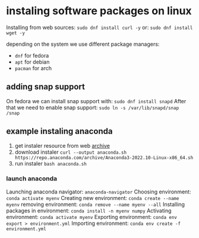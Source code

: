 # instaling software packages on linux
Installing from web sources:
`sudo dnf install curl -y`
or:
`sudo dnf install wget -y`

depending on the system we use different package managers:
- `dnf` for fedora
- `apt` for debian
- `pacman` for arch

## adding snap support

On fedora we can install snap support with: `sudo dnf install snapd`
After that we need to enable snap support: `sudo ln -s /var/lib/snapd/snap /snap`

## example instaling anaconda

1. get instaler resource from web [archive](https://repo.anaconda.com/archive/)
2. download instaler `curl --output anaconda.sh https://repo.anaconda.com/archive/Anaconda3-2022.10-Linux-x86_64.sh`
3. run instaler `bash anaconda.sh`

### launch anaconda

Launching anaconda navigator: `anaconda-navigator`
Choosing environment: `conda activate myenv`
Creating new environment: `conda create --name myenv`
removing environment: `conda remove --name myenv --all`
Installing packages in environment: `conda install -n myenv numpy`
Activating environment: `conda activate myenv`
Exporting environment: `conda env export > environment.yml`
Importing environment: `conda env create -f environment.yml`
